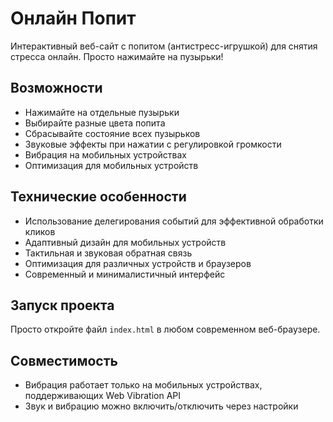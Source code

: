 # Онлайн Попит

Интерактивный веб-сайт с попитом (антистресс-игрушкой) для снятия стресса онлайн. Просто нажимайте на пузырьки!

## Возможности
- Нажимайте на отдельные пузырьки
- Выбирайте разные цвета попита
- Сбрасывайте состояние всех пузырьков
- Звуковые эффекты при нажатии с регулировкой громкости
- Вибрация на мобильных устройствах
- Оптимизация для мобильных устройств

## Технические особенности
- Использование делегирования событий для эффективной обработки кликов
- Адаптивный дизайн для мобильных устройств
- Тактильная и звуковая обратная связь
- Оптимизация для различных устройств и браузеров
- Современный и минималистичный интерфейс

## Запуск проекта
Просто откройте файл `index.html` в любом современном веб-браузере.

## Совместимость
- Вибрация работает только на мобильных устройствах, поддерживающих Web Vibration API
- Звук и вибрацию можно включить/отключить через настройки